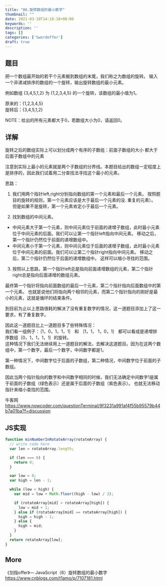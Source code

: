 ```yaml
---
title: "06.旋转数组的最小数字"
thumbnail: ""
date: 2021-03-10T14:18:18+08:00
keywords: ''
description: ''
tags: []
categories: ['Swordoffer']
draft: true
---
```


## 题目

把一个数组最开始的若干个元素搬到数组的末尾，我们称之为数组的旋转。
输入一个非递减排序的数组的一个旋转，输出旋转数组的最小元素。

例如数组 {3,4,5,1,2} 为 {1,2,3,4,5} 的一个旋转，该数组的最小值为1。

原来的：{1,2,3,4,5}  
旋转后：{3,4,5,1,2}  

NOTE：给出的所有元素都大于0，若数组大小为0，请返回0。

## 详解

旋转之后的数组实际上可以划分成两个有序的子数组：前面子数组的大小 都大于 后面子数组中的元素

注意到实际上最小的元素就是两个子数组的分界线。本题目给出的数组一定程度上是排序的，因此我们试着用二分查找法寻找这个最小的元素。

思路：
1. 我们用两个指针left,right分别指向数组的第一个元素和最后一个元素。
按照题目的旋转的规则，第一个元素应该是大于最后一个元素的没. 重复的元素）。
但是如果不是旋转，第一个元素肯定小于最后一个元素。

2. 找到数组的中间元素。
- 中间元素大于第一个元素，则中间元素位于前面的递增子数组，此时最小元素位于中间元素的后面。我们可以让第一个指针left指向中间元素。
移动之后，第一个指针仍然位于前面的递增数组中。
- 中间元素小于第一个元素，则中间元素位于后面的递增子数组，此时最小元素位于中间元素的前面。我们可以让第二个指针right指向中间元素。
移动之后，第二个指针仍然位于后面的递增数组中。
这样可以缩小寻找的范围。

3. 按照以上思路，第一个指针left总是指向前面递增数组的元素，第二个指针right总是指向后面递增的数组元素。

最终第一个指针将指向前面数组的最后一个元素，第二个指针指向后面数组中的第一个元素。
也就是说他们将指向两个相邻的元素，而第二个指针指向的刚好是最小的元素，这就是循环的结束条件。

到目前为止以上思路很耗的解决了没有重复数字的情况，这一道题目添加上了这一要求，有了重复数字。

因此这一道题目比上一道题目多了些特殊情况：  
我们看一组例子：｛1，0，1，1，1｝ 和 ｛1，1， 1，0，1｝   都可以看成是递增排序数组｛0，1，1，1，1｝的旋转。  
这种情况下我们无法继续用上一道题目的解法，去解决这道题目。因为在这两个数组中，第一个数字，最后一个数字，中间数字都是1。  

第一种情况下，中间数字位于后面的子数组，第二种情况，中间数字位于前面的子数组。

因此当两个指针指向的数字和中间数字相同的时候，我们无法确定中间数字1是属于前面的子数组（绿色表示）还是属于后面的子数组（紫色表示）。
也就无法移动指针来缩小查找的范围。

牛客网  
https://www.nowcoder.com/questionTerminal/9f3231a991af4f55b95579b44b7a01ba?f=discussion  

## JS实现

```javascript
function minNumberInRotateArray(rotateArray) {
  // write code here
  var len = rotateArray.length;

  if (len === 0) {
    return 0;
  }

  var low = 0;
  var high = len - 1;

  while (low < high) {
    var mid = low + Math.floor((high - low) / 2);

    if (rotateArray[mid] > rotateArray[high]) {
      low = mid + 1;
    } else if (rotateArray[mid] == rotateArray[high]) {
      high = high - 1;
    } else {
      high = mid;
    }
  }
  return rotateArray[low];
}
```

## More

《剑指offer》— JavaScript（6）旋转数组的最小数字
https://www.cnblogs.com/t1amo/p/7107181.html
